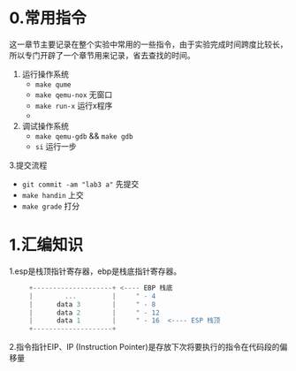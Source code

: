 # 0.常用指令
这一章节主要记录在整个实验中常用的一些指令，由于实验完成时间跨度比较长，所以专门开辟了一个章节用来记录，省去查找的时间。

1. 运行操作系统
   * `make qume` 
   * `make qemu-nox` 无窗口
   * `make run-x` 运行x程序
   * 
2. 调试操作系统
   * `make qemu-gdb` && `make gdb`
   * `si` 运行一步

3.提交流程
   * `git commit -am "lab3 a"` 先提交
   * `make handin` 上交
   * `make grade` 打分


# 1.汇编知识

1.esp是栈顶指针寄存器，ebp是栈底指针寄存器。

```javascript
     +--------------------+ <---- EBP 栈底
     |        ...         |     " - 4 
     |      data 3        |     " - 8 
     |      data 2        |     " - 12 
     |      data 1        |     " - 16  <---- ESP 栈顶 
     +--------------------+             
```

2.指令指针EIP、IP (Instruction Pointer)是存放下次将要执行的指令在代码段的偏移量

